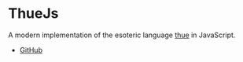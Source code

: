 # ThueJs

A modern implementation of the esoteric language [thue](http://esolangs.org/wiki/Thue) in JavaScript.

-   [GitHub](https://github.com/angrykoala/thue-js)
